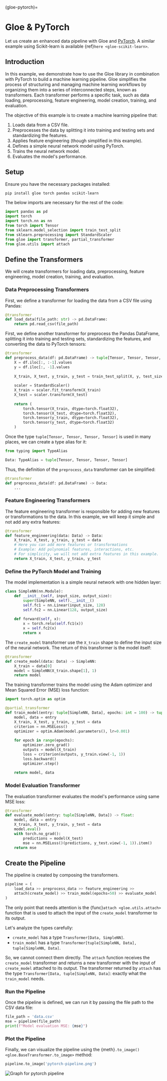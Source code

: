 (gloe-pytorch)=
# Gloe & PyTorch


Let us create an enhanced data pipeline with Gloe and [PyTorch](https://pytorch.org/). A similar example using Scikit-learn is available {ref}`here <gloe-scikit-learn>`.


## Introduction

In this example, we demonstrate how to use the Gloe library in combination with PyTorch to build a machine learning pipeline. Gloe simplifies the process of structuring and managing machine learning workflows by organizing them into a series of interconnected steps, known as transformers. Each transformer performs a specific task, such as data loading, preprocessing, feature engineering, model creation, training, and evaluation.

The objective of this example is to create a machine learning pipeline that:

1. Loads data from a CSV file.
2. Preprocesses the data by splitting it into training and testing sets and standardizing the features.
3. Applies feature engineering (though simplified in this example).
4. Defines a simple neural network model using PyTorch.
5. Trains the neural network model.
6. Evaluates the model's performance.

## Setup

Ensure you have the necessary packages installed:

```sh
pip install gloe torch pandas scikit-learn
```

The below imports are necessary for the rest of the code:

```python
import pandas as pd
import torch
import torch.nn as nn
from torch import Tensor
from sklearn.model_selection import train_test_split
from sklearn.preprocessing import StandardScaler
from gloe import transformer, partial_transformer
from gloe.utils import attach
```

## Define the Transformers

We will create transformers for loading data, preprocessing, feature engineering, model creation, training, and evaluation.

### Data Preprocessing Transformers

First, we define a transformer for loading the data from a CSV file using Pandas:

```python
@transformer
def load_data(file_path: str) -> pd.DataFrame:
    return pd.read_csv(file_path)
```

First, we define another transformer for preprocess the Pandas DataFrame, splitting it into training and testing sets, standardizing the features, and converting the data to PyTorch tensors:


```python
@transformer
def preprocess_data(df: pd.DataFrame) -> tuple[Tensor, Tensor, Tensor, Tensor]:
    X = df.iloc[:, :-1].values
    y = df.iloc[:, -1].values
    
    X_train, X_test, y_train, y_test = train_test_split(X, y, test_size=0.2, random_state=42)
    
    scaler = StandardScaler()
    X_train = scaler.fit_transform(X_train)
    X_test = scaler.transform(X_test)
    
    return (
        torch.tensor(X_train, dtype=torch.float32), 
        torch.tensor(X_test, dtype=torch.float32),
        torch.tensor(y_train, dtype=torch.float32), 
        torch.tensor(y_test, dtype=torch.float32)
    )
```

Once the type `tuple[Tensor, Tensor, Tensor, Tensor]` is used in many places, we can create a type alias for it:

```python
from typing import TypeAlias

Data: TypeAlias = tuple[Tensor, Tensor, Tensor, Tensor]
```

Thus, the definition of the `preprocess_data` transformer can be simplified:

```python
@transformer
def preprocess_data(df: pd.DataFrame) -> Data:
    ...
```

### Feature Engineering Transformers

The feature engineering transformer is responsible for adding new features or transformations to the data. In this example, we will keep it simple and not add any extra features:

```python
@transformer
def feature_engineering(data: Data) -> Data:
    X_train, X_test, y_train, y_test = data
    # Here you can add more features or transformations
    # Example: Add polynomial features, interactions, etc.
    # For simplicity, we will not add extra features in this example.
    return X_train, X_test, y_train, y_test
```

### Define the PyTorch Model and Training

The model implementation is a simple neural network with one hidden layer:

```python
class SimpleNN(nn.Module):
    def __init__(self, input_size, output_size):
        super(SimpleNN, self).__init__()
        self.fc1 = nn.Linear(input_size, 128)
        self.fc2 = nn.Linear(128, output_size)
    
    def forward(self, x):
        x = torch.relu(self.fc1(x))
        x = self.fc2(x)
        return x
```

The `create_model` transformer use the `X_train` shape to define the input size of the neural network. The return of this transformer is the model itself:

```python
@transformer
def create_model(data: Data) -> SimpleNN:
    X_train = data[0]
    model = SimpleNN(X_train.shape[1], 1)
    return model
```

The training transformer trains the model using the Adam optimizer and Mean Squared Error (MSE) loss function:

```python
import torch.optim as optim

@partial_transformer
def train_model(entry: tuple[SimpleNN, Data], epochs: int = 100) -> tuple[SimpleNN, Data]:
    model, data = entry
    X_train, X_test, y_train, y_test = data
    criterion = nn.MSELoss()
    optimizer = optim.Adam(model.parameters(), lr=0.001)
    
    for epoch in range(epochs):
        optimizer.zero_grad()
        outputs = model(X_train)
        loss = criterion(outputs, y_train.view(-1, 1))
        loss.backward()
        optimizer.step()
    
    return model, data
```

### Model Evaluation Transformer

The evaluation transformer evaluates the model's performance using same MSE loss:

```python
@transformer
def evaluate_model(entry: tuple[SimpleNN, Data]) -> float:
    model, data = entry
    X_train, X_test, y_train, y_test = data
    model.eval()
    with torch.no_grad():
        predictions = model(X_test)
        mse = nn.MSELoss()(predictions, y_test.view(-1, 1)).item()
    return mse
``` 

## Create the Pipeline

The pipeline is created by composing the transformers.

```python
pipeline = (
    load_data >> preprocess_data >> feature_engineering >>
    attach(create_model) >> train_model(epochs=50) >> evaluate_model
)
```

The only point that needs attention is the {func}`attach <gloe.utils.attach>` function that is used to attach the input of the `create_model` transformer to its output. 

Let's analyze the types carefully:

- `create_model` has a type `Transformer[Data, SimpleNN]`.
- `train_model` has a type `Transformer[tuple[SimpleNN, Data], tuple[SimpleNN, Data]`.

So, we cannot connect them directly. The `attach` function receives the `create_model` transformer and returns a new transformer with the input of `create_model` attached to its output. The transformer returned by `attach` has the type `Transformer[Data, tuple[SimpleNN, Data]`: exactly what the `train_model` needs.

### Run the Pipeline

Once the pipeline is defined, we can run it by passing the file path to the CSV data file:

```python
file_path = 'data.csv'
mse = pipeline(file_path)
print(f"Model evaluation MSE: {mse}")
```

### Plot the Pipeline

Finally, we can visualize the pipeline using the {meth}`.to_image() <gloe.BaseTransformer.to_image>` method:

```python
pipeline.to_image('pytorch-pipeline.png')
```


![Graph for pytorch pipeline](../_static/assets/pytorch-pipeline.jpeg)